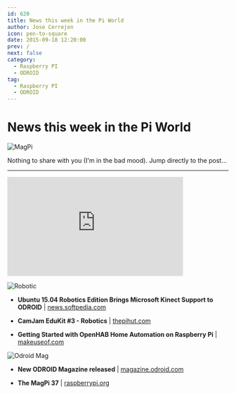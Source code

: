 ```yaml
---
id: 620
title: News this week in the Pi World
author: Jose Cerrejon
icon: pen-to-square
date: 2015-09-18 12:20:00
prev: /
next: false
category:
  - Raspberry PI
  - ODROID
tag:
  - Raspberry PI
  - ODROID
---
```


# News this week in the Pi World

![MagPi](/images/2015/09/magpi_Sep.png)

Nothing to share with you (I'm in the bad mood). Jump directly to the post...

- - -
<iframe width="400" height="225" src="https://www.youtube.com/embed/PulZqAXgV7o?rel=0" frameborder="0" allowfullscreen></iframe>

![Robotic](/images/2015/09/Ubuntu_Robotic.png)

* **Ubuntu 15.04 Robotics Edition Brings Microsoft Kinect Support to ODROID** | [news.softpedia.com](http://news.softpedia.com/news/ubuntu-15-04-robotics-edition-brings-microsoft-kinect-support-to-odroid-491887.shtml)

* **CamJam EduKit #3 - Robotics** | [thepihut.com](http://thepihut.com/collections/camjam-edukit/products/camjam-edukit-3-robotics)

* **Getting Started with OpenHAB Home Automation on Raspberry Pi** | [makeuseof.com](http://www.makeuseof.com/tag/getting-started-openhab-home-automation-raspberry-pi/)

![Odroid Mag](/images/2015/09/OdrMag_Sep.png)

* **New ODROID Magazine released** | [magazine.odroid.com](http://magazine.odroid.com/#201509)

* **The MagPi 37** | [raspberrypi.org](https://www.raspberrypi.org/magpi/issues/37/)
